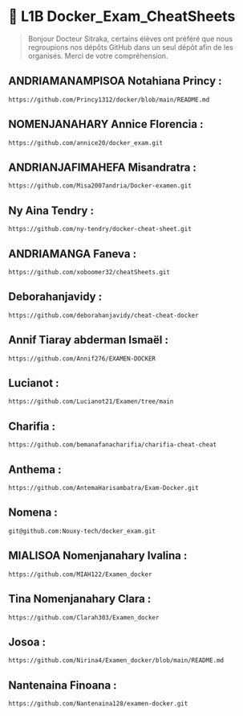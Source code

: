 # 🐳 L1B Docker_Exam_CheatSheets
> Bonjour Docteur Sitraka, certains élèves ont préféré que nous regroupions nos dépôts GitHub dans un seul dépôt afin de les organisés.
> Merci de votre compréhension. 

## ANDRIAMANAMPISOA Notahiana Princy :
```
https://github.com/Princy1312/docker/blob/main/README.md
```
## NOMENJANAHARY Annice Florencia :
```
https://github.com/annice20/docker_exam.git
```
## ANDRIANJAFIMAHEFA Misandratra :

```
https://github.com/Misa2007andria/Docker-examen.git
```
## Ny Aina Tendry :
```
https://github.com/ny-tendry/docker-cheat-sheet.git
```
## ANDRIAMANGA Faneva :
```
https://github.com/xoboomer32/cheatSheets.git
```
## Deborahanjavidy :
```
https://github.com/deborahanjavidy/cheat-cheat-docker
```
## Annif Tiaray abderman Ismaël :
```
https://github.com/Annif276/EXAMEN-DOCKER
```
## Lucianot :
```
https://github.com/Lucianot21/Examen/tree/main
```
## Charifia :
```
https://github.com/bemanafanacharifia/charifia-cheat-cheat
```
## Anthema :
```
https://github.com/AntemaHarisambatra/Exam-Docker.git
```
## Nomena :
```
git@github.com:Nouxy-tech/docker_exam.git
```
## MIALISOA Nomenjanahary Ivalina :
```
https://github.com/MIAH122/Examen_docker
```
## Tina Nomenjanahary Clara :
```
https://github.com/Clarah303/Examen_docker
```
## Josoa :
```
https://github.com/Nirina4/Examen_docker/blob/main/README.md
```
## Nantenaina Finoana :
```
https://github.com/Nantenaina128/examen-docker.git
```
